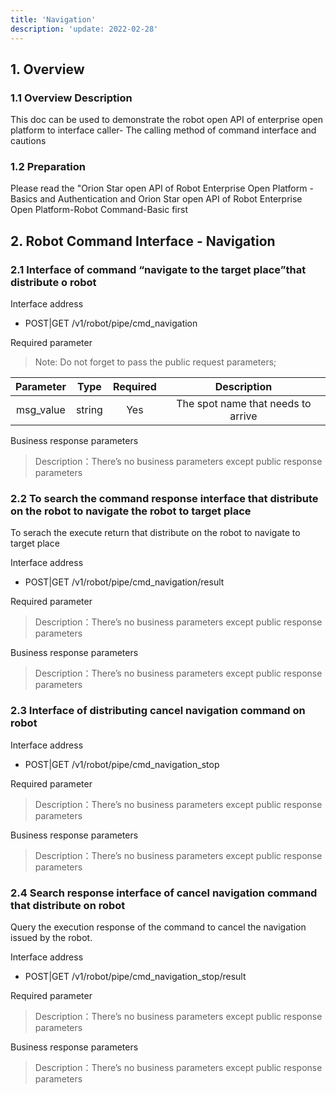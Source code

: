 ```yaml
---
title: 'Navigation'
description: 'update: 2022-02-28'
---
```


## 1. Overview

### 1.1 Overview Description

This doc can be used to demonstrate the robot open API of enterprise open platform to interface caller- The calling method of command interface and cautions 

### 1.2 Preparation

Please read the "Orion Star open API of Robot Enterprise Open Platform - Basics and Authentication and Orion Star open API of Robot Enterprise Open Platform-Robot Command-Basic first


## 2. Robot Command Interface - Navigation

### 2.1 Interface of command “navigate to the target place”that distribute o robot

Interface address

+ POST|GET /v1/robot/pipe/cmd_navigation

Required parameter

> Note: Do not forget to pass the public request parameters;

<div class="fixed-table bordered-table">

|Parameter|Type|Required|Description|
|:-:|:-:|:-:|:-:|
|msg_value|string|Yes|The spot name that needs to arrive |
</div>

Business response parameters

> Description：There’s no business parameters except public response parameters

### 2.2 To search the command response interface that distribute on the robot to navigate the robot to target place

To serach the execute return that distribute on the robot to navigate to target place

Interface address

+ POST|GET /v1/robot/pipe/cmd_navigation/result

Required parameter

> Description：There’s no business parameters except public response parameters

</div>

Business response parameters

> Description：There’s no business parameters except public response parameters

### 2.3 Interface of distributing cancel navigation command on robot 

Interface address

+ POST|GET /v1/robot/pipe/cmd_navigation_stop

Required parameter

> Description：There’s no business parameters except public response parameters

Business response parameters

> Description：There’s no business parameters except public response parameters

### 2.4 Search response interface of cancel navigation command that distribute on robot 

Query the execution response of the command to cancel the navigation issued by the robot.

Interface address

+ POST|GET /v1/robot/pipe/cmd_navigation_stop/result

Required parameter

> Description：There’s no business parameters except public response parameters

Business response parameters

> Description：There’s no business parameters except public response parameters